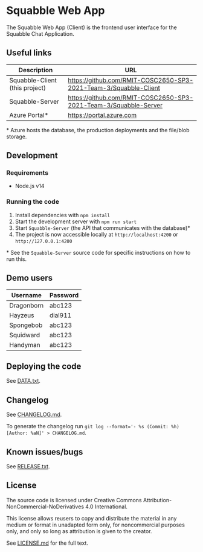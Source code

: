 # Squabble Web App

The Squabble Web App (Client) is the frontend user interface for the Squabble Chat Application.

## Useful links

| Description  | URL |
| ------------ | --- |
| Squabble-Client (this project)  | https://github.com/RMIT-COSC2650-SP3-2021-Team-3/Squabble-Client  |
| Squabble-Server                 | https://github.com/RMIT-COSC2650-SP3-2021-Team-3/Squabble-Server  |
| Azure Portal*                   | https://portal.azure.com |

\* Azure hosts the database, the production deployments and the file/blob storage.

## Development

### Requirements

- Node.js v14

### Running the code

1. Install dependencies with `npm install`
2. Start the development server with `npm run start`
3. Start `Squabble-Server` (the API that communicates with the database)*
4. The project is now accessible locally at `http://localhost:4200` or `http://127.0.0.1:4200`

\* See the `Squabble-Server` source code for specific instructions on how to run this.

## Demo users

| Username   | Password |
| ---------- | -------- |
| Dragonborn | abc123   |
| Hayzeus    | dial911  |
| Spongebob  | abc123   |
| Squidward  | abc123   |
| Handyman   | abc123   |

## Deploying the code

See [DATA.txt](DATA.txt).

## Changelog

See [CHANGELOG.md](CHANGELOG.md).

To generate the changelog run `git log --format='- %s (Commit: %h) [Author: %aN]' > CHANGELOG.md`.

## Known issues/bugs

See [RELEASE.txt](RELEASE.txt).

## License

The source code is licensed under Creative Commons Attribution-NonCommercial-NoDerivatives 4.0
International.

This license allows reusers to copy and distribute the material in any medium or format in
unadapted form only, for noncommercial purposes only, and only so long as attribution is given to
the creator.

See [LICENSE.md](LICENSE.md) for the full text.
